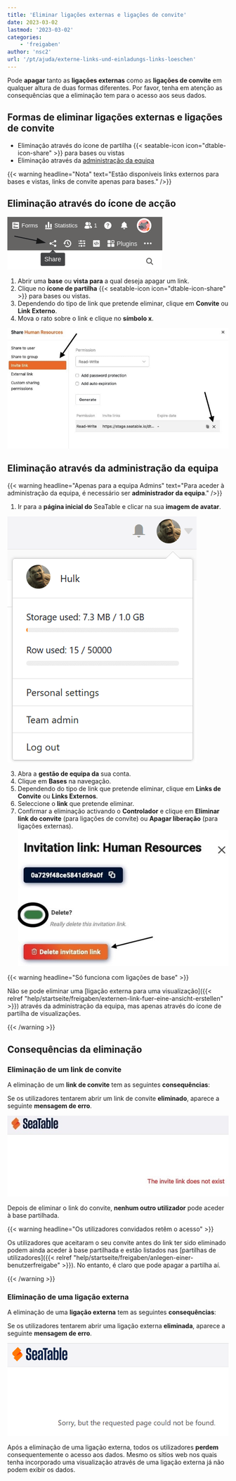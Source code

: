 ```yaml
---
title: 'Eliminar ligações externas e ligações de convite'
date: 2023-03-02
lastmod: '2023-03-02'
categories:
    - 'freigaben'
author: 'nsc2'
url: '/pt/ajuda/externe-links-und-einladungs-links-loeschen'
---
```


Pode **apagar** tanto as **ligações externas** como as **ligações de convite** em qualquer altura de duas formas diferentes. Por favor, tenha em atenção as consequências que a eliminação tem para o acesso aos seus dados.

## Formas de eliminar ligações externas e ligações de convite

- Eliminação através do ícone de partilha {{< seatable-icon icon="dtable-icon-share" >}} para bases ou vistas
- Eliminação através da [administração da equipa](https://seatable.io/pt/docs/teamverwaltung-abonnement/die-funktionen-der-teamverwaltung-in-der-uebersicht/)

{{< warning  headline="Nota"  text="Estão disponíveis links externos para bases e vistas, links de convite apenas para bases." />}}

## Eliminação através do ícone de acção

![Clique no ícone de partilha na sua mesa](images/share-single-tablesheets-from-the-base-options.png)

1. Abrir uma **base** ou **vista para** a qual deseja apagar um link.
2. Clique no **ícone de partilha** {{< seatable-icon icon="dtable-icon-share" >}} para bases ou vistas.
3. Dependendo do tipo de link que pretende eliminar, clique em **Convite** ou **Link Externo**.
4. Mova o rato sobre o link e clique no **símbolo x**.

![Eliminar ligações externas e ligações de convite](images/delete-invitation-and-external-links.jpg)

## Eliminação através da administração da equipa

{{< warning  headline="Apenas para a equipa Admins"  text="Para aceder à administração da equipa, é necessário ser **administrador da equipa**." />}}

1. Ir para a **página inicial do** SeaTable e clicar na sua **imagem de avatar**.

![Acesso à gestão da equipa](images/Zugriff-auf-die-Teamverwaltung.png)

3. Abra a **gestão de equipa da** sua conta.
4. Clique em **Bases** na navegação.
5. Dependendo do tipo de link que pretende eliminar, clique em **Links de Convite** ou **Links Externos**.
6. Seleccione o **link** que pretende eliminar.
7. Confirmar a eliminação activando o **Controlador** e clique em **Eliminar link do convite** (para ligações de convite) ou **Apagar liberação** (para ligações externas).  
   ![Confirmar a eliminação](images/confirm-delete-invitation-and-external-links-way2.jpg)

{{< warning  headline="Só funciona com ligações de base" >}}

Não se pode eliminar uma [ligação externa para uma visualização]({{< relref "help/startseite/freigaben/externen-link-fuer-eine-ansicht-erstellen" >}}) através da administração da equipa, mas apenas através do ícone de partilha de visualizações.

{{< /warning >}}

## Consequências da eliminação

### Eliminação de um link de convite

A eliminação de um **link de convite** tem as seguintes **consequências**:

Se os utilizadores tentarem abrir um link de convite **eliminado**, aparece a seguinte **mensagem de erro**.

![Mensagem de erro ao abrir ligações de convite eliminadas](images/fehlermeldung-geloeschter-einladungs-link.jpg)

Depois de eliminar o link do convite, **nenhum outro utilizador** pode aceder à base partilhada.

{{< warning  headline="Os utilizadores convidados retêm o acesso" >}}

Os utilizadores que aceitaram o seu convite antes do link ter sido eliminado podem ainda aceder à base partilhada e estão listados nas [partilhas de utilizadores]({{< relref "help/startseite/freigaben/anlegen-einer-benutzerfreigabe" >}}). No entanto, é claro que pode apagar a partilha aí.

{{< /warning >}}

### Eliminação de uma ligação externa

A eliminação de uma **ligação externa** tem as seguintes **consequências**:

Se os utilizadores tentarem abrir uma ligação externa **eliminada**, aparece a seguinte **mensagem de erro**.

![Mensagem de erro ao apagar uma ligação externa](images/Fehlermeldung-bei-Loeschung-eines-externen-Links.png)

Após a eliminação de uma ligação externa, todos os utilizadores **perdem** consequentemente o acesso aos dados. Mesmo os sítios web nos quais tenha incorporado uma visualização através de uma ligação externa já não podem exibir os dados.
